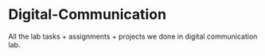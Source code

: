 # Digital-Communication
All the lab tasks + assignments + projects we done in digital communication lab.
